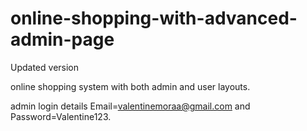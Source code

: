 # online-shopping-with-advanced-admin-page
Updated version


online shopping system with both admin and user layouts.

admin login details  Email=valentinemoraa@gmail.com and Password=Valentine123.

